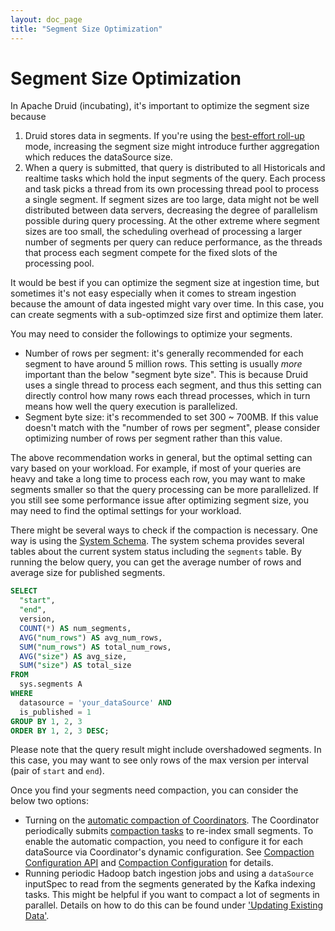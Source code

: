 ```yaml
---
layout: doc_page
title: "Segment Size Optimization"
---
```


<!--
  ~ Licensed to the Apache Software Foundation (ASF) under one
  ~ or more contributor license agreements.  See the NOTICE file
  ~ distributed with this work for additional information
  ~ regarding copyright ownership.  The ASF licenses this file
  ~ to you under the Apache License, Version 2.0 (the
  ~ "License"); you may not use this file except in compliance
  ~ with the License.  You may obtain a copy of the License at
  ~
  ~   http://www.apache.org/licenses/LICENSE-2.0
  ~
  ~ Unless required by applicable law or agreed to in writing,
  ~ software distributed under the License is distributed on an
  ~ "AS IS" BASIS, WITHOUT WARRANTIES OR CONDITIONS OF ANY
  ~ KIND, either express or implied.  See the License for the
  ~ specific language governing permissions and limitations
  ~ under the License.
  -->

# Segment Size Optimization

In Apache Druid (incubating), it's important to optimize the segment size because

  1. Druid stores data in segments. If you're using the [best-effort roll-up](../design/index.html#roll-up-modes) mode,
  increasing the segment size might introduce further aggregation which reduces the dataSource size.
  2. When a query is submitted, that query is distributed to all Historicals and realtime tasks
  which hold the input segments of the query. Each process and task picks a thread from its own processing thread pool
  to process a single segment. If segment sizes are too large, data might not be well distributed between data
  servers, decreasing the degree of parallelism possible during query processing.
  At the other extreme where segment sizes are too small, the scheduling
  overhead of processing a larger number of segments per query can reduce
  performance, as the threads that process each segment compete for the fixed
  slots of the processing pool.

It would be best if you can optimize the segment size at ingestion time, but sometimes it's not easy
especially when it comes to stream ingestion because the amount of data ingested might vary over time. In this case,
you can create segments with a sub-optimzed size first and optimize them later.

You may need to consider the followings to optimize your segments.

  - Number of rows per segment: it's generally recommended for each segment to have around 5 million rows.
  This setting is usually _more_ important than the below "segment byte size".
  This is because Druid uses a single thread to process each segment,
  and thus this setting can directly control how many rows each thread processes,
  which in turn means how well the query execution is parallelized.
  - Segment byte size: it's recommended to set 300 ~ 700MB. If this value
  doesn't match with the "number of rows per segment", please consider optimizing
  number of rows per segment rather than this value.

<div class="note">
The above recommendation works in general, but the optimal setting can
vary based on your workload. For example, if most of your queries
are heavy and take a long time to process each row, you may want to make
segments smaller so that the query processing can be more parallelized.
If you still see some performance issue after optimizing segment size,
you may need to find the optimal settings for your workload.
</div>

There might be several ways to check if the compaction is necessary. One way
is using the [System Schema](../querying/sql.html#system-schema). The
system schema provides several tables about the current system status including the `segments` table.
By running the below query, you can get the average number of rows and average size for published segments.

```sql
SELECT
  "start",
  "end",
  version,
  COUNT(*) AS num_segments,
  AVG("num_rows") AS avg_num_rows,
  SUM("num_rows") AS total_num_rows,
  AVG("size") AS avg_size,
  SUM("size") AS total_size
FROM
  sys.segments A
WHERE
  datasource = 'your_dataSource' AND
  is_published = 1
GROUP BY 1, 2, 3
ORDER BY 1, 2, 3 DESC;
```

Please note that the query result might include overshadowed segments.
In this case, you may want to see only rows of the max version per interval (pair of `start` and `end`).

Once you find your segments need compaction, you can consider the below two options:

  - Turning on the [automatic compaction of Coordinators](../design/coordinator.html#compacting-segments).
  The Coordinator periodically submits [compaction tasks](../ingestion/tasks.html#compaction-task) to re-index small segments.
  To enable the automatic compaction, you need to configure it for each dataSource via Coordinator's dynamic configuration.
  See [Compaction Configuration API](../operations/api-reference.html#compaction-configuration)
  and [Compaction Configuration](../configuration/index.html#compaction-dynamic-configuration) for details.
  - Running periodic Hadoop batch ingestion jobs and using a `dataSource`
  inputSpec to read from the segments generated by the Kafka indexing tasks. This might be helpful if you want to compact a lot of segments in parallel.
  Details on how to do this can be found under ['Updating Existing Data'](../ingestion/update-existing-data.html).
